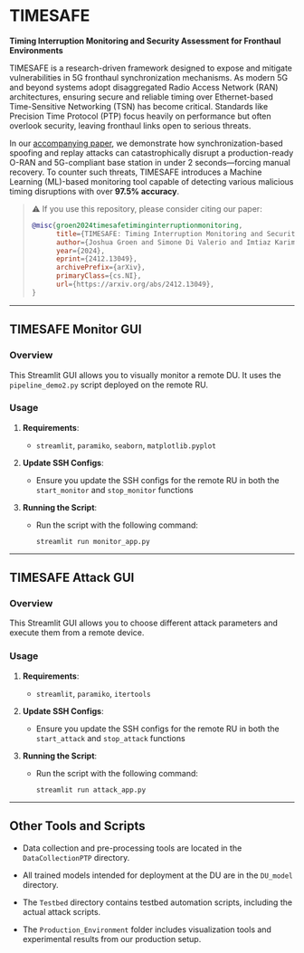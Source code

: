 # TIMESAFE  
**Timing Interruption Monitoring and Security Assessment for Fronthaul Environments**

TIMESAFE is a research-driven framework designed to expose and mitigate vulnerabilities in 5G fronthaul synchronization mechanisms. As modern 5G and beyond systems adopt disaggregated Radio Access Network (RAN) architectures, ensuring secure and reliable timing over Ethernet-based Time-Sensitive Networking (TSN) has become critical. Standards like Precision Time Protocol (PTP) focus heavily on performance but often overlook security, leaving fronthaul links open to serious threats.

In our [accompanying paper](https://arxiv.org/abs/2412.13049), we demonstrate how synchronization-based spoofing and replay attacks can catastrophically disrupt a production-ready O-RAN and 5G-compliant base station in under 2 seconds—forcing manual recovery. To counter such threats, TIMESAFE introduces a Machine Learning (ML)-based monitoring tool capable of detecting various malicious timing disruptions with over **97.5% accuracy**.

> ⚠️ If you use this repository, please consider citing our paper:
>
> ```bibtex
> @misc{groen2024timesafetiminginterruptionmonitoring,
>       title={TIMESAFE: Timing Interruption Monitoring and Security Assessment for Fronthaul Environments}, 
>       author={Joshua Groen and Simone Di Valerio and Imtiaz Karim and Davide Villa and Yiewi Zhang and Leonardo Bonati and Michele Polese and Salvatore D'Oro and Tommaso Melodia and Elisa Bertino and Francesca Cuomo and Kaushik Chowdhury},
>       year={2024},
>       eprint={2412.13049},
>       archivePrefix={arXiv},
>       primaryClass={cs.NI},
>       url={https://arxiv.org/abs/2412.13049}, 
> }
> ```

---

## TIMESAFE Monitor GUI

### Overview
This Streamlit GUI allows you to visually monitor a remote DU. It uses the `pipeline_demo2.py` script deployed on the remote RU.

### Usage
1. **Requirements**:
   - `streamlit`, `paramiko`, `seaborn`, `matplotlib.pyplot`

2. **Update SSH Configs**:
   - Ensure you update the SSH configs for the remote RU in both the `start_monitor` and `stop_monitor` functions

3. **Running the Script**:
   - Run the script with the following command:
     ```
     streamlit run monitor_app.py
     ```

---

## TIMESAFE Attack GUI

### Overview
This Streamlit GUI allows you to choose different attack parameters and execute them from a remote device.

### Usage
1. **Requirements**:
   - `streamlit`, `paramiko`, `itertools`

2. **Update SSH Configs**:
   - Ensure you update the SSH configs for the remote RU in both the `start_attack` and `stop_attack` functions

3. **Running the Script**:
   - Run the script with the following command:
     ```
     streamlit run attack_app.py
     ```

---

## Other Tools and Scripts

- Data collection and pre-processing tools are located in the `DataCollectionPTP` directory.

- All trained models intended for deployment at the DU are in the `DU_model` directory.

- The `Testbed` directory contains testbed automation scripts, including the actual attack scripts.

- The `Production_Environment` folder includes visualization tools and experimental results from our production setup.
